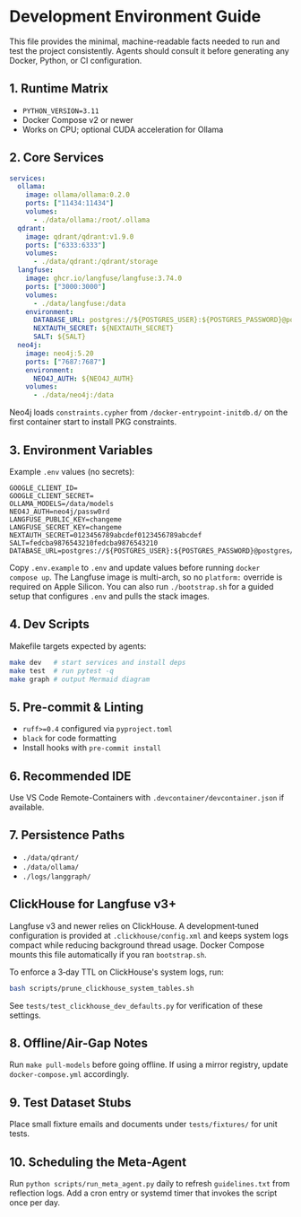 # Development Environment Guide

This file provides the minimal, machine-readable facts needed to run and test the project consistently. Agents should consult it before generating any Docker, Python, or CI configuration.

## 1. Runtime Matrix
- `PYTHON_VERSION=3.11`
- Docker Compose v2 or newer
- Works on CPU; optional CUDA acceleration for Ollama

## 2. Core Services
```yaml
services:
  ollama:
    image: ollama/ollama:0.2.0
    ports: ["11434:11434"]
    volumes:
      - ./data/ollama:/root/.ollama
  qdrant:
    image: qdrant/qdrant:v1.9.0
    ports: ["6333:6333"]
    volumes:
      - ./data/qdrant:/qdrant/storage
  langfuse:
    image: ghcr.io/langfuse/langfuse:3.74.0
    ports: ["3000:3000"]
    volumes:
      - ./data/langfuse:/data
    environment:
      DATABASE_URL: postgres://${POSTGRES_USER}:${POSTGRES_PASSWORD}@postgres/${POSTGRES_DB}
      NEXTAUTH_SECRET: ${NEXTAUTH_SECRET}
      SALT: ${SALT}
  neo4j:
    image: neo4j:5.20
    ports: ["7687:7687"]
    environment:
      NEO4J_AUTH: ${NEO4J_AUTH}
    volumes:
      - ./data/neo4j:/data
```

Neo4j loads `constraints.cypher` from `/docker-entrypoint-initdb.d/` on the first
container start to install PKG constraints.

## 3. Environment Variables
Example `.env` values (no secrets):
```env
GOOGLE_CLIENT_ID=
GOOGLE_CLIENT_SECRET=
OLLAMA_MODELS=/data/models
NEO4J_AUTH=neo4j/passw0rd
LANGFUSE_PUBLIC_KEY=changeme
LANGFUSE_SECRET_KEY=changeme
NEXTAUTH_SECRET=0123456789abcdef0123456789abcdef
SALT=fedcba9876543210fedcba9876543210
DATABASE_URL=postgres://${POSTGRES_USER}:${POSTGRES_PASSWORD}@postgres/${POSTGRES_DB}
```
Copy `.env.example` to `.env` and update values before running `docker compose up`.
The Langfuse image is multi-arch, so no `platform:` override is required on Apple Silicon.
You can also run `./bootstrap.sh` for a guided setup that configures `.env` and pulls the stack images.

## 4. Dev Scripts
Makefile targets expected by agents:
```bash
make dev   # start services and install deps
make test  # run pytest -q
make graph # output Mermaid diagram
```

## 5. Pre-commit & Linting
- `ruff>=0.4` configured via `pyproject.toml`
- `black` for code formatting
- Install hooks with `pre-commit install`

## 6. Recommended IDE
Use VS Code Remote-Containers with `.devcontainer/devcontainer.json` if available.

## 7. Persistence Paths
- `./data/qdrant/`
- `./data/ollama/`
- `./logs/langgraph/`

## ClickHouse for Langfuse v3+

Langfuse v3 and newer relies on ClickHouse. A development‑tuned configuration
is provided at `.clickhouse/config.xml` and keeps system logs compact while
reducing background thread usage. Docker Compose mounts this file automatically
if you ran `bootstrap.sh`.

To enforce a 3‑day TTL on ClickHouse's system logs, run:

```bash
bash scripts/prune_clickhouse_system_tables.sh
```

See `tests/test_clickhouse_dev_defaults.py` for verification of these settings.

## 8. Offline/Air-Gap Notes
Run `make pull-models` before going offline. If using a mirror registry, update `docker-compose.yml` accordingly.

## 9. Test Dataset Stubs
Place small fixture emails and documents under `tests/fixtures/` for unit tests.

## 10. Scheduling the Meta-Agent
Run `python scripts/run_meta_agent.py` daily to refresh `guidelines.txt` from reflection logs.
Add a cron entry or systemd timer that invokes the script once per day.
